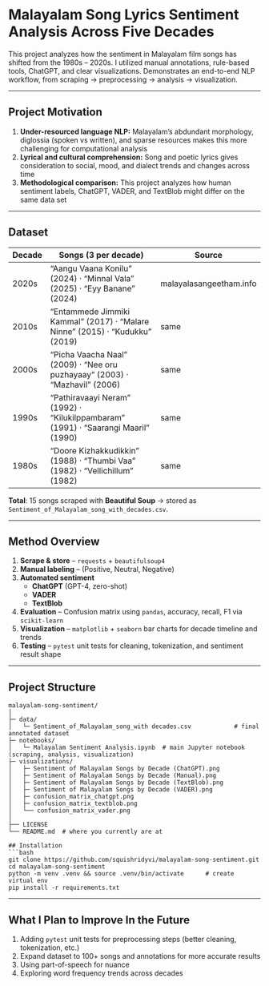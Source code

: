 # Malayalam Song Lyrics Sentiment Analysis Across Five Decades

This project analyzes how the sentiment in Malayalam film songs has shifted from the 1980s – 2020s. I utilized manual annotations, rule-based tools, ChatGPT, and clear visualizations. Demonstrates an end-to-end NLP workflow, from scraping -> preprocessing -> analysis -> visualization.

---

## Project Motivation

1. **Under-resourced language NLP:** Malayalam’s abdundant morphology, diglossia (spoken vs written), and sparse resources makes this more challenging for computational analysis
2. **Lyrical and cultural comprehension:** Song and poetic lyrics gives consideration to social, mood, and dialect trends and changes across time  
3. **Methodological comparison:** This project analyzes how human sentiment labels, ChatGPT, VADER, and TextBlob might differ on the same data set 
---

## Dataset

| Decade | Songs (3 per decade) | Source |
| ------ | ------------------- | ------ |
| 2020s  | “Aangu Vaana Konilu” (2024) · “Minnal Vala” (2025) · “Eyy Banane” (2024) | malayalasangeetham.info |
| 2010s  | “Entammede Jimmiki Kammal” (2017) · “Malare Ninne” (2015) · “Kudukku” (2019) | same |
| 2000s  | “Picha Vaacha Naal” (2009) · “Nee oru puzhayaay” (2003) · “Mazhavil” (2006) | same |
| 1990s  | “Pathiravaayi Neram” (1992) · “Kilukilppambaram” (1991) · “Saarangi Maaril” (1990) | same |
| 1980s  | “Doore Kizhakkudikkin” (1988) · “Thumbi Vaa” (1982) · “Vellichillum” (1982) | same |

**Total**: 15 songs scraped with **Beautiful Soup** → stored as `Sentiment_of_Malayalam_song_with_decades.csv`.

---

## Method Overview

1. **Scrape & store** – `requests` + `beautifulsoup4`  
2. **Manual labeling** – (Positive, Neutral, Negative)  
3. **Automated sentiment**  
   * **ChatGPT** (GPT-4, zero-shot)  
   * **VADER**  
   * **TextBlob**  
4. **Evaluation** – Confusion matrix using `pandas`, accuracy, recall, F1 via `scikit-learn`  
5. **Visualization** – `matplotlib` + `seaborn` bar charts for decade timeline and trends
6. **Testing** – `pytest` unit tests for cleaning, tokenization, and sentiment result shape

---

## Project Structure

```text
malayalam-song-sentiment/
│
├─ data/
│   └─ Sentiment_of_Malayalam_song_with decades.csv            # final annotated dataset
├─ notebooks/
│   └─ Malayalam Sentiment Analysis.ipynb  # main Jupyter notebook (scraping, analysis, visualization) 
├─ visualizations/
│   ├─ Sentiment of Malayalam Songs by Decade (ChatGPT).png
│   ├─ Sentiment of Malayalam Songs by Decade (Manual).png
│   ├─ Sentiment of Malayalam Songs by Decade (TextBlob).png
│   ├─ Sentiment of Malayalam Songs by Decade (VADER).png
│   ├─ confusion_matrix_chatgpt.png
│   ├─ confusion_matrix_textblob.png
│   └── confusion_matrix_vader.png
│
├── LICENSE
└── README.md  # where you currently are at

## Installation
```bash
git clone https://github.com/squishridyvi/malayalam-song-sentiment.git
cd malayalam-song-sentiment
python -m venv .venv && source .venv/bin/activate      # create virtual env
pip install -r requirements.txt
```
---

## What I Plan to Improve In the Future 
1. Adding `pytest` unit tests for preprocessing steps (better cleaning, tokenization, etc.) 
2. Expand dataset to 100+ songs and annotations for more accurate results
3. Using part-of-speech for nuance
4. Exploring word frequency trends across decades 
   




